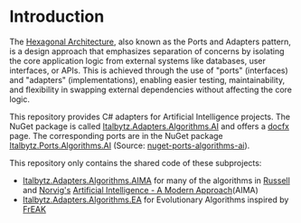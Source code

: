# Introduction

The [Hexagonal Architecture](https://web.archive.org/web/20180822100852/http://alistair.cockburn.us/Hexagonal+architecture), also known as the Ports and Adapters pattern, is a design approach that emphasizes separation of concerns by isolating the core application logic from external systems like databases, user interfaces, or APIs. This is achieved through the use of "ports" (interfaces) and "adapters" (implementations), enabling easier testing, maintainability, and flexibility in swapping external dependencies without affecting the core logic.

This repository provides C# adapters for Artificial Intelligence projects. The NuGet package is called [Italbytz.Adapters.Algorithms.AI](https://www.nuget.org/packages/Italbytz.Adapters.Algorithms.AI) and offers a [docfx](https://italbytz.github.io/nuget-adapters-algorithms-ai/) page. The corresponding ports are in the NuGet package [Italbytz.Ports.Algorithms.AI](https://www.nuget.org/packages/Italbytz.Ports.Algorithms.AI) (Source: [nuget-ports-algorithms-ai](https://github.com/Italbytz/nuget-ports-algorithms-ai)).

This repository only contains the shared code of these subprojects:

- [Italbytz.Adapters.Algorithms.AIMA](https://github.com/Italbytz/nuget-adapters-algorithms-aima) for many of the algorithms in [Russell](http://www.cs.berkeley.edu/~russell/) and [Norvig's](http://www.norvig.com/) [Artificial Intelligence - A Modern Approach](http://aima.cs.berkeley.edu/)(AIMA)
- [Italbytz.Adapters.Algorithms.EA](https://github.com/Italbytz/nuget-adapters-algorithms-ea) for Evolutionary Algorithms inspired by [FrEAK](https://sourceforge.net/projects/freak427/)

